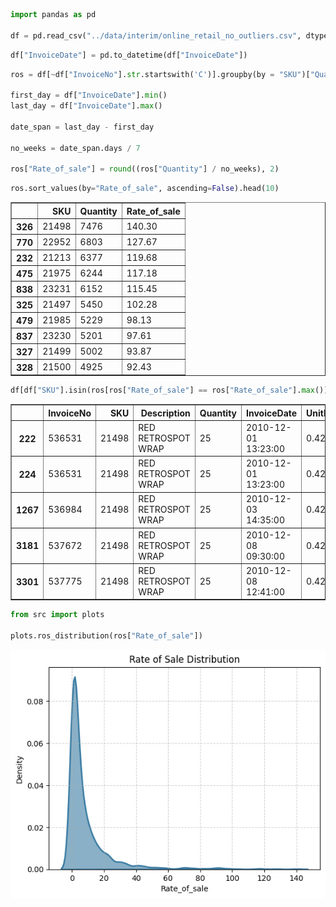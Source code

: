 ```python
import pandas as pd

df = pd.read_csv("../data/interim/online_retail_no_outliers.csv", dtype = {"InvoiceNo": str})
```


```python
df["InvoiceDate"] = pd.to_datetime(df["InvoiceDate"]) 
```


```python
ros = df[~df["InvoiceNo"].str.startswith('C')].groupby(by = "SKU")["Quantity"].sum().reset_index()

first_day = df["InvoiceDate"].min()
last_day = df["InvoiceDate"].max()

date_span = last_day - first_day

no_weeks = date_span.days / 7

ros["Rate_of_sale"] = round((ros["Quantity"] / no_weeks), 2)
```


```python
ros.sort_values(by="Rate_of_sale", ascending=False).head(10)
```




<div>
<style scoped>
    .dataframe tbody tr th:only-of-type {
        vertical-align: middle;
    }

    .dataframe tbody tr th {
        vertical-align: top;
    }

    .dataframe thead th {
        text-align: right;
    }
</style>
<table border="1" class="dataframe">
  <thead>
    <tr style="text-align: right;">
      <th></th>
      <th>SKU</th>
      <th>Quantity</th>
      <th>Rate_of_sale</th>
    </tr>
  </thead>
  <tbody>
    <tr>
      <th>326</th>
      <td>21498</td>
      <td>7476</td>
      <td>140.30</td>
    </tr>
    <tr>
      <th>770</th>
      <td>22952</td>
      <td>6803</td>
      <td>127.67</td>
    </tr>
    <tr>
      <th>232</th>
      <td>21213</td>
      <td>6377</td>
      <td>119.68</td>
    </tr>
    <tr>
      <th>475</th>
      <td>21975</td>
      <td>6244</td>
      <td>117.18</td>
    </tr>
    <tr>
      <th>838</th>
      <td>23231</td>
      <td>6152</td>
      <td>115.45</td>
    </tr>
    <tr>
      <th>325</th>
      <td>21497</td>
      <td>5450</td>
      <td>102.28</td>
    </tr>
    <tr>
      <th>479</th>
      <td>21985</td>
      <td>5229</td>
      <td>98.13</td>
    </tr>
    <tr>
      <th>837</th>
      <td>23230</td>
      <td>5201</td>
      <td>97.61</td>
    </tr>
    <tr>
      <th>327</th>
      <td>21499</td>
      <td>5002</td>
      <td>93.87</td>
    </tr>
    <tr>
      <th>328</th>
      <td>21500</td>
      <td>4925</td>
      <td>92.43</td>
    </tr>
  </tbody>
</table>
</div>




```python
df[df["SKU"].isin(ros[ros["Rate_of_sale"] == ros["Rate_of_sale"].max()]["SKU"])].head()
```




<div>
<style scoped>
    .dataframe tbody tr th:only-of-type {
        vertical-align: middle;
    }

    .dataframe tbody tr th {
        vertical-align: top;
    }

    .dataframe thead th {
        text-align: right;
    }
</style>
<table border="1" class="dataframe">
  <thead>
    <tr style="text-align: right;">
      <th></th>
      <th>InvoiceNo</th>
      <th>SKU</th>
      <th>Description</th>
      <th>Quantity</th>
      <th>InvoiceDate</th>
      <th>UnitPrice</th>
      <th>CustomerID</th>
      <th>Country</th>
    </tr>
  </thead>
  <tbody>
    <tr>
      <th>222</th>
      <td>536531</td>
      <td>21498</td>
      <td>RED RETROSPOT WRAP</td>
      <td>25</td>
      <td>2010-12-01 13:23:00</td>
      <td>0.42</td>
      <td>15485.0</td>
      <td>United Kingdom</td>
    </tr>
    <tr>
      <th>224</th>
      <td>536531</td>
      <td>21498</td>
      <td>RED RETROSPOT WRAP</td>
      <td>25</td>
      <td>2010-12-01 13:23:00</td>
      <td>0.42</td>
      <td>15485.0</td>
      <td>United Kingdom</td>
    </tr>
    <tr>
      <th>1267</th>
      <td>536984</td>
      <td>21498</td>
      <td>RED RETROSPOT WRAP</td>
      <td>25</td>
      <td>2010-12-03 14:35:00</td>
      <td>0.42</td>
      <td>17841.0</td>
      <td>United Kingdom</td>
    </tr>
    <tr>
      <th>3181</th>
      <td>537672</td>
      <td>21498</td>
      <td>RED RETROSPOT WRAP</td>
      <td>25</td>
      <td>2010-12-08 09:30:00</td>
      <td>0.42</td>
      <td>13050.0</td>
      <td>United Kingdom</td>
    </tr>
    <tr>
      <th>3301</th>
      <td>537775</td>
      <td>21498</td>
      <td>RED RETROSPOT WRAP</td>
      <td>25</td>
      <td>2010-12-08 12:41:00</td>
      <td>0.42</td>
      <td>17722.0</td>
      <td>United Kingdom</td>
    </tr>
  </tbody>
</table>
</div>




```python
from src import plots

plots.ros_distribution(ros["Rate_of_sale"])
```


    
![png](0.4-EDA-%26-visualizations_files/0.4-EDA-%26-visualizations_5_0.png)
    

